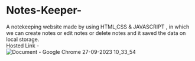 # Notes-Keeper-
A notekeeping website made by using HTML,CSS &amp; JAVASCRIPT , in which we can create notes or edit notes or delete notes and it saved the data on local storage.
<br>
Hosted Link - 
<br>
![Document - Google Chrome 27-09-2023 10_33_54](https://github.com/mtg718/Notes-Keeper-/assets/135738292/e543f597-20b6-424e-840f-f67fc512993f)
